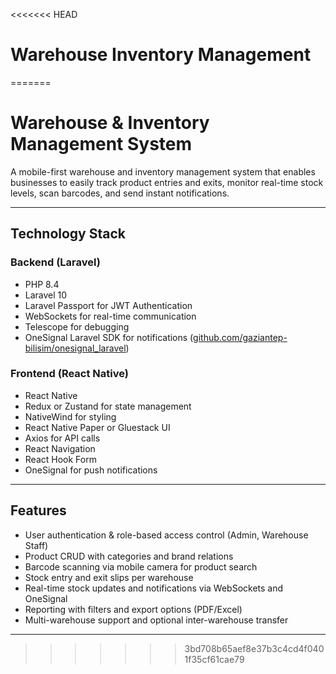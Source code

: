 <<<<<<< HEAD
# Warehouse Inventory Management 
=======
#  Warehouse & Inventory Management System

A mobile-first warehouse and inventory management system that enables businesses to easily track product entries and exits, monitor real-time stock levels, scan barcodes, and send instant notifications.

---

## Technology Stack

### Backend (Laravel)
- PHP 8.4  
- Laravel 10  
- Laravel Passport for JWT Authentication  
- WebSockets for real-time communication  
- Telescope for debugging  
- OneSignal Laravel SDK for notifications ([github.com/gaziantep-bilisim/onesignal_laravel](https://github.com/gaziantep-bilisim/onesignal_laravel))

### Frontend (React Native)
- React Native  
- Redux or Zustand for state management  
- NativeWind for styling  
- React Native Paper or Gluestack UI  
- Axios for API calls  
- React Navigation  
- React Hook Form  
- OneSignal for push notifications

---

##  Features

- User authentication & role-based access control (Admin, Warehouse Staff)  
- Product CRUD with categories and brand relations  
- Barcode scanning via mobile camera for product search  
- Stock entry and exit slips per warehouse  
- Real-time stock updates and notifications via WebSockets and OneSignal  
- Reporting with filters and export options (PDF/Excel)  
- Multi-warehouse support and optional inter-warehouse transfer  

---

>>>>>>> 3bd708b65aef8e37b3c4cd4f0401f35cf61cae79
